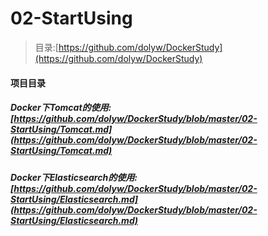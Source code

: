 # 02-StartUsing

> 目录:[https://github.com/dolyw/DockerStudy](https://github.com/dolyw/DockerStudy)

#### 项目目录

##### Docker下Tomcat的使用: [https://github.com/dolyw/DockerStudy/blob/master/02-StartUsing/Tomcat.md](https://github.com/dolyw/DockerStudy/blob/master/02-StartUsing/Tomcat.md)

##### Docker下Elasticsearch的使用: [https://github.com/dolyw/DockerStudy/blob/master/02-StartUsing/Elasticsearch.md](https://github.com/dolyw/DockerStudy/blob/master/02-StartUsing/Elasticsearch.md)

